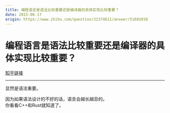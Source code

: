 ```yaml
---
title: 编程语言是语法比较重要还是编译器的具体实现比较重要？
date: 2015-06-17
origin: https://www.zhihu.com/question/31374611/answer/51681018
---
```

# 编程语言是语法比较重要还是编译器的具体实现比较重要？

[知乎链接](https://www.zhihu.com/question/31374611/answer/51681018)

---------

<span class="RichText ztext CopyrightRichText-richText" itemprop="text"><p>显然是语法重要。</p>因为如果语法设计的不好的话，语言会越长越丑的。<br>你看看C++和Rust就知道了。</span>